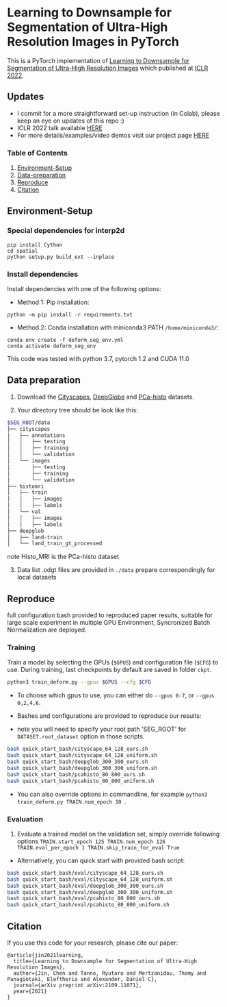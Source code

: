 # Learning to Downsample for Segmentation of Ultra-High Resolution Images in PyTorch

This is a PyTorch implementation of [Learning to Downsample for Segmentation of Ultra-High Resolution Images](https://lxasqjc.github.io/learn-downsample.github.io/) which published at [ICLR 2022](https://openreview.net/forum?id=HndgQudNb91).

## Updates
- I commit for a more straightforward set-up instruction (in Colab), please keep an eye on updates of this repo :)
- ICLR 2022 talk available [HERE](https://recorder-v3.slideslive.com/?share=63834&s=2a9de36c-8627-40cd-9fa5-ef8accc61cca)
- For more details/examples/video demos visit our project page [HERE](https://lxasqjc.github.io/learn-downsample.github.io/)


### Table of Contents
1. [Environment-Setup](#environment-Setup)
1. [Data-preparation](#data-preparation)
1. [Reproduce](#reproduce)
1. [Citation](#citation)

## Environment-Setup

### Special dependencies for interp2d

```
pip install Cython
cd spatial
python setup.py build_ext --inplace
```

### Install dependencies
Install dependencies with one of the following options:
* Method 1: Pip installation:
```
python -m pip install -r requirements.txt
```
* Method 2: Conda installation with miniconda3 PATH ```/home/miniconda3/```:
```
conda env create -f deform_seg_env.yml
conda activate deform_seg_env
```
This code was tested with python 3.7, pytorch 1.2 and CUDA 11.0

## Data preparation
1. Download the [Cityscapes](https://www.cityscapes-dataset.com/), [DeepGlobe](https://competitions.codalab.org/competitions/18468) and [PCa-histo](to-be-released) datasets.

2. Your directory tree should be look like this:
````bash
$SEG_ROOT/data
├── cityscapes
│   ├── annotations
│   │   ├── testing
│   │   ├── training
│   │   └── validation
│   └── images
│       ├── testing
│       ├── training
│       └── validation
├── histomri
│   ├── train
│   │   ├── images
│   │   ├── labels
│   └── val
│   │   ├── images
│   │   ├── labels
├── deepglob
│   ├── land-train
│   └── land_train_gt_processed
````
note Histo_MRI is the PCa-histo dataset

3. Data list .odgt files are provided in ```./data``` prepare correspondingly for local datasets


## Reproduce
full configuration bash provided to reproduced paper results, suitable for large scale experiment in multiple GPU Environment, Syncronized Batch Normalization are deployed.

### Training
Train a model by selecting the GPUs (```$GPUS```) and configuration file (```$CFG```) to use. During training, last checkpoints by default are saved in folder ```ckpt```.
```bash
python3 train_deform.py --gpus $GPUS --cfg $CFG
```
- To choose which gpus to use, you can either do ```--gpus 0-7```, or ```--gpus 0,2,4,6```.

* Bashes and configurations are provided to reproduce our results:

- note you will need to specify your root path 'SEG_ROOT' for ```DATASET.root_dataset``` option in those scripts.

```bash
bash quick_start_bash/cityscape_64_128_ours.sh
bash quick_start_bash/cityscape_64_128_uniform.sh
bash quick_start_bash/deepglob_300_300_ours.sh
bash quick_start_bash/deepglob_300_300_uniform.sh
bash quick_start_bash/pcahisto_80_800_ours.sh
bash quick_start_bash/pcahisto_80_800_uniform.sh
```

* You can also override options in commandline, for example  ```python3 train_deform.py TRAIN.num_epoch 10 ```.


### Evaluation
1. Evaluate a trained model on the validation set, simply override following options ```TRAIN.start_epoch 125 TRAIN.num_epoch 126 TRAIN.eval_per_epoch 1 TRAIN.skip_train_for_eval True```

* Alternatively, you can quick start with provided bash script:
```bash
bash quick_start_bash/eval/cityscape_64_128_ours.sh
bash quick_start_bash/eval/cityscape_64_128_uniform.sh
bash quick_start_bash/eval/deepglob_300_300_ours.sh
bash quick_start_bash/eval/deepglob_300_300_uniform.sh
bash quick_start_bash/eval/pcahisto_80_800_ours.sh
bash quick_start_bash/eval/pcahisto_80_800_uniform.sh
```

## Citation
If you use this code for your research, please cite our paper:

```
@article{jin2021learning,
  title={Learning to Downsample for Segmentation of Ultra-High Resolution Images},
  author={Jin, Chen and Tanno, Ryutaro and Mertzanidou, Thomy and Panagiotaki, Eleftheria and Alexander, Daniel C},
  journal={arXiv preprint arXiv:2109.11071},
  year={2021}
}
```
